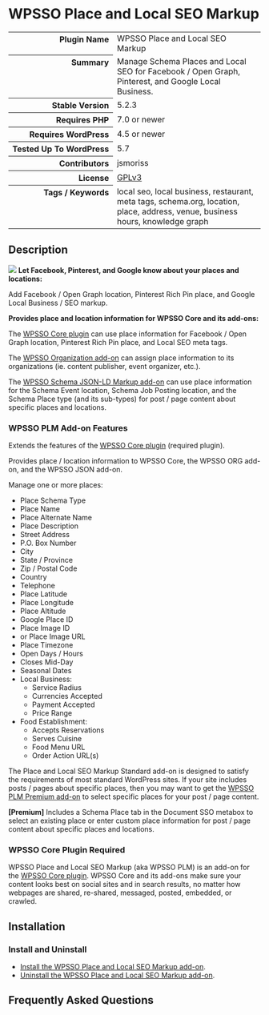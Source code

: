 <h1>WPSSO Place and Local SEO Markup</h1>

<table>
<tr><th align="right" valign="top" nowrap>Plugin Name</th><td>WPSSO Place and Local SEO Markup</td></tr>
<tr><th align="right" valign="top" nowrap>Summary</th><td>Manage Schema Places and Local SEO for Facebook / Open Graph, Pinterest, and Google Local Business.</td></tr>
<tr><th align="right" valign="top" nowrap>Stable Version</th><td>5.2.3</td></tr>
<tr><th align="right" valign="top" nowrap>Requires PHP</th><td>7.0 or newer</td></tr>
<tr><th align="right" valign="top" nowrap>Requires WordPress</th><td>4.5 or newer</td></tr>
<tr><th align="right" valign="top" nowrap>Tested Up To WordPress</th><td>5.7</td></tr>
<tr><th align="right" valign="top" nowrap>Contributors</th><td>jsmoriss</td></tr>
<tr><th align="right" valign="top" nowrap>License</th><td><a href="https://www.gnu.org/licenses/gpl.txt">GPLv3</a></td></tr>
<tr><th align="right" valign="top" nowrap>Tags / Keywords</th><td>local seo, local business, restaurant, meta tags, schema.org, location, place, address, venue, business hours, knowledge graph</td></tr>
</table>

<h2>Description</h2>

<p><img class="readme-icon" src="https://surniaulula.github.io/wpsso-plm/assets/icon-256x256.png"> <strong>Let Facebook, Pinterest, and Google know about your places and locations:</strong></p>

<p>Add Facebook / Open Graph location, Pinterest Rich Pin place, and Google Local Business / SEO markup.</p>

<p><strong>Provides place and location information for WPSSO Core and its add-ons:</strong></p>

<p>The <a href="https://wordpress.org/plugins/wpsso/">WPSSO Core plugin</a> can use place information for Facebook / Open Graph location, Pinterest Rich Pin place, and Local SEO meta tags.</p>

<p>The <a href="https://wordpress.org/plugins/wpsso-organization/">WPSSO Organization add-on</a> can assign place information to its organizations (ie. content publisher, event organizer, etc.).</p>

<p>The <a href="https://wordpress.org/plugins/wpsso-schema-json-ld/">WPSSO Schema JSON-LD Markup add-on</a> can use place information for the Schema Event location, Schema Job Posting location, and the Schema Place type (and its sub-types) for post / page content about specific places and locations.</p>

<h3>WPSSO PLM Add-on Features</h3>

<p>Extends the features of the <a href="https://wordpress.org/plugins/wpsso/">WPSSO Core plugin</a> (required plugin).</p>

<p>Provides place / location information to WPSSO Core, the WPSSO ORG add-on, and the WPSSO JSON add-on.</p>

<p>Manage one or more places:</p>

<ul>
<li>Place Schema Type</li>
<li>Place Name</li>
<li>Place Alternate Name</li>
<li>Place Description</li>
<li>Street Address</li>
<li>P.O. Box Number</li>
<li>City</li>
<li>State / Province</li>
<li>Zip / Postal Code</li>
<li>Country</li>
<li>Telephone</li>
<li>Place Latitude</li>
<li>Place Longitude</li>
<li>Place Altitude</li>
<li>Google Place ID</li>
<li>Place Image ID</li>
<li>or Place Image URL</li>
<li>Place Timezone</li>
<li>Open Days / Hours</li>
<li>Closes Mid-Day</li>
<li>Seasonal Dates</li>
<li>Local Business:

<ul>
<li>Service Radius</li>
<li>Currencies Accepted</li>
<li>Payment Accepted</li>
<li>Price Range</li>
</ul></li>
<li>Food Establishment:

<ul>
<li>Accepts Reservations</li>
<li>Serves Cuisine</li>
<li>Food Menu URL</li>
<li>Order Action URL(s)</li>
</ul></li>
</ul>

<p>The Place and Local SEO Markup Standard add-on is designed to satisfy the requirements of most standard WordPress sites. If your site includes posts / pages about specific places, then you may want to get the <a href="https://wpsso.com/extend/plugins/wpsso-plm/">WPSSO PLM Premium add-on</a> to select specific places for your post / page content.</p>

<p><strong>[Premium]</strong> Includes a Schema Place tab in the Document SSO metabox to select an existing place or enter custom place information for post / page content about specific places and locations.</p>

<h3>WPSSO Core Plugin Required</h3>

<p>WPSSO Place and Local SEO Markup (aka WPSSO PLM) is an add-on for the <a href="https://wordpress.org/plugins/wpsso/">WPSSO Core plugin</a>. WPSSO Core and its add-ons make sure your content looks best on social sites and in search results, no matter how webpages are shared, re-shared, messaged, posted, embedded, or crawled.</p>


<h2>Installation</h2>

<h3 class="top">Install and Uninstall</h3>

<ul>
<li><a href="https://wpsso.com/docs/plugins/wpsso-plm/installation/install-the-plugin/">Install the WPSSO Place and Local SEO Markup add-on</a>.</li>
<li><a href="https://wpsso.com/docs/plugins/wpsso-plm/installation/uninstall-the-plugin/">Uninstall the WPSSO Place and Local SEO Markup add-on</a>.</li>
</ul>


<h2>Frequently Asked Questions</h2>




